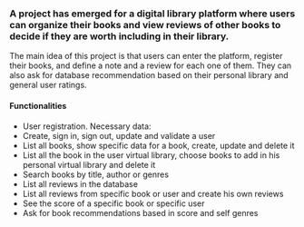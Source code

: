 ### A project has emerged for a digital library platform where users can organize their books and view reviews of other books to decide if they are worth including in their library.
The main idea of ​​this project is that users can enter the platform, register their books, and define a note and a review for each one of them. They can also ask for database recommendation based on their personal library and general user ratings.

#### Functionalities
- User registration. Necessary data:
- Create, sign in, sign out, update and validate a user 
- List all books, show specific data for a book, create, update and delete it
- List all the book in the user virtual library, choose books to add in his personal virtual library and delete it
- Search books by title, author or genres
- List all reviews in the database
- List all reviews from specific book or user and create his own reviews
- See the score of a specific book or specific user
- Ask for book recommendations based in score and self genres

